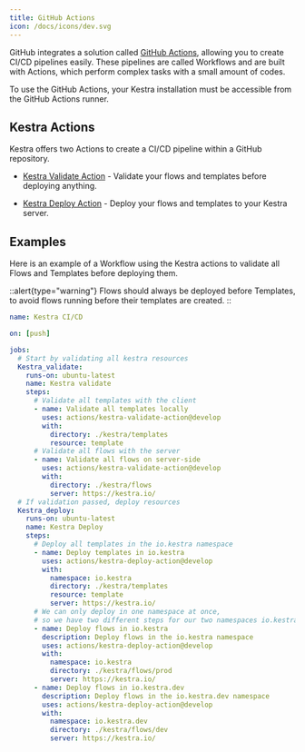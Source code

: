 ```yaml
---
title: GitHub Actions
icon: /docs/icons/dev.svg
---
```


GitHub integrates a solution called [GitHub Actions](https://github.com/features/actions), allowing you to create CI/CD pipelines easily.
These pipelines are called Workflows and are built with Actions, which perform complex tasks with a small amount of codes.

To use the GitHub Actions, your Kestra installation must be accessible from the GitHub Actions runner.

## Kestra Actions

Kestra offers two Actions to create a CI/CD pipeline within a GitHub repository.

* [Kestra Validate Action](https://github.com/marketplace/actions/kestra-validate-action) - Validate your flows and templates before deploying anything.

* [Kestra Deploy Action](https://github.com/marketplace/actions/kestra-deploy-action) - Deploy your flows and templates to your Kestra server.

## Examples

Here is an example of a Workflow using the Kestra actions to validate all Flows and Templates before deploying them.

::alert{type="warning"}
Flows should always be deployed before Templates, to avoid flows running before their templates are created.
::
```yaml
name: Kestra CI/CD

on: [push]

jobs:
  # Start by validating all kestra resources
  Kestra_validate:
    runs-on: ubuntu-latest
    name: Kestra validate
    steps:
      # Validate all templates with the client
      - name: Validate all templates locally
        uses: actions/kestra-validate-action@develop
        with:
          directory: ./kestra/templates
          resource: template
      # Validate all flows with the server
      - name: Validate all flows on server-side
        uses: actions/kestra-validate-action@develop
        with:
          directory: ./kestra/flows
          server: https://kestra.io/
  # If validation passed, deploy resources
  Kestra_deploy:
    runs-on: ubuntu-latest
    name: Kestra Deploy
    steps:
      # Deploy all templates in the io.kestra namespace
      - name: Deploy templates in io.kestra
        uses: actions/kestra-deploy-action@develop
        with:
          namespace: io.kestra
          directory: ./kestra/templates
          resource: template
          server: https://kestra.io/
      # We can only deploy in one namespace at once,
      # so we have two different steps for our two namespaces io.kestra and io.kestra.dev
      - name: Deploy flows in io.kestra
        description: Deploy flows in the io.kestra namespace
        uses: actions/kestra-deploy-action@develop
        with:
          namespace: io.kestra
          directory: ./kestra/flows/prod
          server: https://kestra.io/
      - name: Deploy flows in io.kestra.dev
        description: Deploy flows in the io.kestra.dev namespace
        uses: actions/kestra-deploy-action@develop
        with:
          namespace: io.kestra.dev
          directory: ./kestra/flows/dev
          server: https://kestra.io/
```